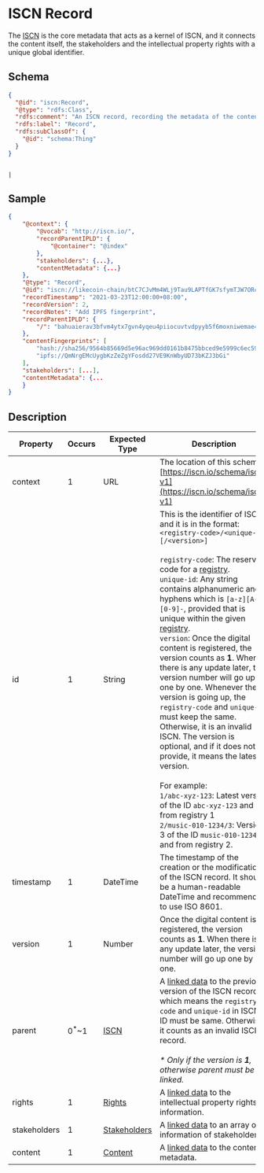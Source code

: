 # ISCN Record

The [ISCN](#) is the core metadata that acts as a kernel of ISCN, and it connects the content itself, the stakeholders and the intellectual property rights with a unique global identifier.

## Schema

```json
{
  "@id": "iscn:Record",
  "@type": "rdfs:Class",
  "rdfs:comment": "An ISCN record, recording the metadata of the content. The registry generating this record should create a unique identifier (the ISCN ID) for this record.",
  "rdfs:label": "Record",
  "rdfs:subClassOf": {
    "@id": "schema:Thing"
  }
}
```

                                                                                                                                                                                                            |

## Sample

```json
{
    "@context": {
        "@vocab": "http://iscn.io/",
        "recordParentIPLD": {
            "@container": "@index"
        },
        "stakeholders": {...},
        "contentMetadata": {...}
    },
    "@type": "Record",
    "@id": "iscn://likecoin-chain/btC7CJvMm4WLj9Tau9LAPTfGK7sfymTJW7ORcFdruCU/2",
    "recordTimestamp": "2021-03-23T12:00:00+08:00",
    "recordVersion": 2,
    "recordNotes": "Add IPFS fingerprint",
    "recordParentIPLD": {
        "/": "bahuaierav3bfvm4ytx7gvn4yqeu4piiocuvtvdpyyb5f6moxniwemae4tjyq"
    },
    "contentFingerprints": [
        "hash://sha256/9564b85669d5e96ac969dd0161b8475bbced9e5999c6ec598da718a3045d6f2e",
        "ipfs://QmNrgEMcUygbKzZeZgYFosdd27VE9KnWbyUD73bKZJ3bGi"
    ],
    "stakeholders": [...],
    "contentMetadata": {...
    }
}
```

## Description

| Property     | Occurs           | Expected Type                                | Description                                                                                                                                                                                                                                                                                                                                                                                                                                                                                                                                                                                                                                                                                                                                                                                                                                                                                                                                                     |
| ------------ | ---------------- | -------------------------------------------- | --------------------------------------------------------------------------------------------------------------------------------------------------------------------------------------------------------------------------------------------------------------------------------------------------------------------------------------------------------------------------------------------------------------------------------------------------------------------------------------------------------------------------------------------------------------------------------------------------------------------------------------------------------------------------------------------------------------------------------------------------------------------------------------------------------------------------------------------------------------------------------------------------------------------------------------------------------------- |
| context      | 1                | URL                                          | The location of this schema:<br>[https://iscn.io/schema/iscn-v1](https://iscn.io/schema/iscn-v1)                                                                                                                                                                                                                                                                                                                                                                                                                                                                                                                                                                                                                                                                                                                                                                                                                                                                |
| id           | 1                | String                                       | This is the identifier of ISCN, and it is in the format:<br>`<registry-code>/<unique-id>[/<version>]`<br><br>`registry-code`: The reserved code for a [registry](../../README.md#iscn-content-registry).<br>`unique-id`: Any string contains alphanumeric and hyphens which is `[a-z][A-Z][0-9]-`, provided that is unique within the given [registry](../../README.md#iscn-content-registry).<br>`version`: Once the digital content is registered, the version counts as **1**. When there is any update later, the version number will go up one by one. Whenever the version is going up, the `registry-code` and `unique-id` must keep the same. Otherwise, it is an invalid ISCN. The version is optional, and if it does not provide, it means the latest version.<br><br>For example:<br>`1/abc-xyz-123`: Latest version of the ID `abc-xyz-123` and from registry 1<br>`2/music-010-1234/3`: Version 3 of the ID `music-010-1234` and from registry 2. |
| timestamp    | 1                | DateTime                                     | The timestamp of the creation or the modification of the ISCN record. It should be a human-readable DateTime and recommends to use ISO 8601.                                                                                                                                                                                                                                                                                                                                                                                                                                                                                                                                                                                                                                                                                                                                                                                                                    |
| version      | 1                | Number                                       | Once the digital content is registered, the version counts as **1**. When there is any update later, the version number will go up one by one.                                                                                                                                                                                                                                                                                                                                                                                                                                                                                                                                                                                                                                                                                                                                                                                                                  |
| parent       | 0<sup>\*</sup>~1 | [<u>ISCN</u>](#)                             | A [linked data](../../README.md#linked-data) to the previous version of the ISCN record which means the `registry-code` and `unique-id` in ISCN ID must be same. Otherwise, it counts as an invalid ISCN record.<br><br>_\* Only if the version is **1**, otherwise parent must be linked._                                                                                                                                                                                                                                                                                                                                                                                                                                                                                                                                                                                                                                                                     |
| rights       | 1                | [<u>Rights</u>](../rights/v1.md)             | A [linked data](../../README.md#linked-data) to the intellectual property rights information.                                                                                                                                                                                                                                                                                                                                                                                                                                                                                                                                                                                                                                                                                                                                                                                                                                                                   |
| stakeholders | 1                | [<u>Stakeholders</u>](../stakeholders/v1.md) | A [linked data](../../README.md#linked-data) to an array of information of stakeholders.                                                                                                                                                                                                                                                                                                                                                                                                                                                                                                                                                                                                                                                                                                                                                                                                                                                                        |
| content      | 1                | [<u>Content</u>](../content/v1.md)           | A [linked data](../../README.md#linked-data) to the content metadata.                                                                                                                                                                                                                                                                                                                                                                                                                                                                                                                                                                                                                                                                                                                                                                                                                                                                                           |
